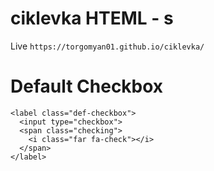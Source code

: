 # ciklevka HTEML - s
Live `https://torgomyan01.github.io/ciklevka/`

# Default Checkbox
```
<label class="def-checkbox">
  <input type="checkbox">
  <span class="checking">
    <i class="far fa-check"></i>
  </span>
</label>

```
